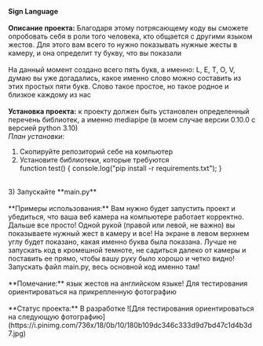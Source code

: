 **Sign Language**<br />
<br />
**Описание проекта:** Благодаря этому потрясающему коду вы сможете опробовать себя в роли того человека, кто общается с другими языком жестов. Для этого вам всего то нужно показывать нужные жесты в камеру, и она определит ту букву, что вы показали<br />
<br />
На данный момент создано всего пять букв, а именно: L, E, T, O, V, думаю вы уже догадались, какое именно слово можно составить из этих простых пяти букв. Слово такое простое, но такое родное и близкое каждому из нас<br />
<br />
**Установка проекта:** к проекту должен быть установлен определенный перечень библиотек, а именно mediapipe (в моем случае версии 0.10.0 с версией python 3.10)<br />
*План установки:*<br />
1) Скопируйте репозиторий себе на компьютер <br />
2) Установите библиотеки, которые требуются<br />
function test() {
  console.log("pip install -r requirements.txt");
}
<br />
3) Запускайте **main.py** <br />
<br />
**Примеры использования:** Вам нужно будет запустить проект и убедиться, что ваша веб камера на компьютере работает корректно. Дальше все просто! Одной рукой (правой или левой, не важно) вы показываете нужный жест в камеру и все! На экране в левом верхнем углу будет показано, какая именно буква была показана. Лучше не запускать код в кромешной темноте, не садиться далеко от камеры и поставить ее прямо, чтобы вашу руку было хорошо и четко видно! Запускать файл main.py, весь основной код именно там!<br />
<br />
**Помечание:** язык жестов на английском языке! Для тестирования ориентироваться на прикрепленную фотографию<br />
<br />
**Статус проекта:** В разработке
![Для тестирования ориентироваться на следующую фотографию](https://i.pinimg.com/736x/18/0b/10/180b109dc346c333d9d7bd47c1d4b3d7.jpg)
